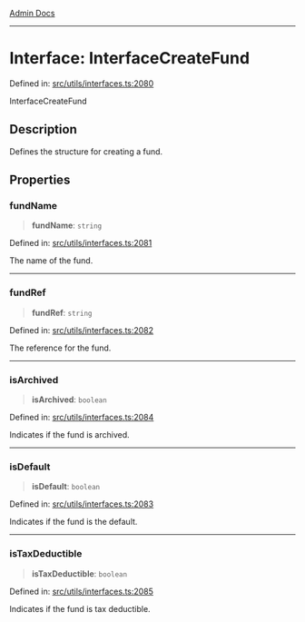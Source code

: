 [Admin Docs](/)

***

# Interface: InterfaceCreateFund

Defined in: [src/utils/interfaces.ts:2080](https://github.com/PalisadoesFoundation/talawa-admin/blob/main/src/utils/interfaces.ts#L2080)

InterfaceCreateFund

## Description

Defines the structure for creating a fund.

## Properties

### fundName

> **fundName**: `string`

Defined in: [src/utils/interfaces.ts:2081](https://github.com/PalisadoesFoundation/talawa-admin/blob/main/src/utils/interfaces.ts#L2081)

The name of the fund.

***

### fundRef

> **fundRef**: `string`

Defined in: [src/utils/interfaces.ts:2082](https://github.com/PalisadoesFoundation/talawa-admin/blob/main/src/utils/interfaces.ts#L2082)

The reference for the fund.

***

### isArchived

> **isArchived**: `boolean`

Defined in: [src/utils/interfaces.ts:2084](https://github.com/PalisadoesFoundation/talawa-admin/blob/main/src/utils/interfaces.ts#L2084)

Indicates if the fund is archived.

***

### isDefault

> **isDefault**: `boolean`

Defined in: [src/utils/interfaces.ts:2083](https://github.com/PalisadoesFoundation/talawa-admin/blob/main/src/utils/interfaces.ts#L2083)

Indicates if the fund is the default.

***

### isTaxDeductible

> **isTaxDeductible**: `boolean`

Defined in: [src/utils/interfaces.ts:2085](https://github.com/PalisadoesFoundation/talawa-admin/blob/main/src/utils/interfaces.ts#L2085)

Indicates if the fund is tax deductible.

